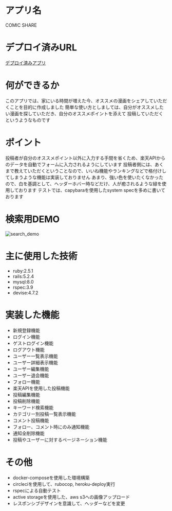 # アプリ名
COMIC SHARE

# デプロイ済みURL
 [デプロイ済みアプリ](https://afternoon-brushlands-02535.herokuapp.com/ "デプロイ済みアプリ")
 
# 何ができるか
このアプリでは、家にいる時間が増えた今、オススメの漫画をシェアしていただくことを目的に作成しました
簡単な使い方としましては、自分がオススメしたい漫画を探していただき、自分のオススメポイントを添えて
投稿していただくというようなものです

# ポイント
投稿者が自分のオススメポイント以外に入力する手間を省くため、楽天APIからのデータを自動でフォームに入力されるようにしています
投稿者側には、あくまで教えていただくということなので、いいね機能やランキングなどで格付けしてしまうような機能は実装しておりません
あまり、強い色を使いたくなかったので、白を基調として、ヘッダーホバー時などだけ、人が癒されるような緑を使用しております
テストでは、capybaraを使用したsystem specを多めに書いております

# 検索用DEMO
![search_demo](https://user-images.githubusercontent.com/58266008/96631727-a8311600-1351-11eb-950e-3b847edfd8e1.gif)


# 主に使用した技術
- ruby:2.5.1
- rails:5.2.4
- mysql:8.0
- rspec:3.9
- devise:4.7.2

# 実装した機能
- 新規登録機能
- ログイン機能
- ゲストログイン機能
- ログアウト機能
- ユーザー一覧表示機能
- ユーザー詳細表示機能
- ユーザー編集機能
- ユーザー退会機能
- フォロー機能
- 楽天APIを使用した投稿機能
- 投稿編集機能
- 投稿削除機能
- キーワード検索機能
- カテゴリー別投稿一覧表示機能
- コメント投稿機能
- フォロー、コメント時にのみ通知機能
- 通知全削除機能
- 投稿やユーザーに対するページネーション機能

# その他
- docker-composeを使用した環境構築
- circleciを使用して、rubocop, heroku-deploy実行
- rspecによる自動テスト
- active storageを使用した、aws s3への画像アップロード
- レスポンシブデザインを意識して、ヘッダーなどを変更


